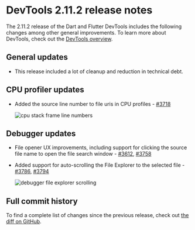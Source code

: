 # DevTools 2.11.2 release notes

The 2.11.2 release of the Dart and Flutter DevTools
includes the following changes among other general improvements.
To learn more about DevTools, check out the
[DevTools overview](https://docs.flutter.dev/tools/devtools/overview).

## General updates

* This release included a lot of cleanup and reduction in technical debt.

## CPU profiler updates

* Added the source line number to file uris in CPU profiles -
  [#3718](https://github.com/flutter/devtools/pull/3718)

  ![cpu stack frame line numbers](/tools/devtools/release-notes/images-2.11.2/image1.png "cpu stack frame line numbers")

## Debugger updates

* File opener UX improvements, including support for clicking
  the source file name to open the file search window -
  [#3612](https://github.com/flutter/devtools/pull/3612),
  [#3758](https://github.com/flutter/devtools/pull/3758)
* Added support for auto-scrolling the File Explorer to the selected file -
  [#3786](https://github.com/flutter/devtools/pull/3786),
  [#3794](https://github.com/flutter/devtools/pull/3794)

  ![debugger file explorer scrolling](/tools/devtools/release-notes/images-2.11.2/image2.gif "debugger file explorer scrolling")

## Full commit history

To find a complete list of changes since the previous release,
check out
[the diff on GitHub](https://github.com/flutter/devtools/compare/v2.10.0...v2.11.2).
